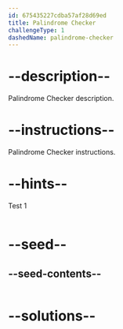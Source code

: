 ```yaml
---
id: 675435227cdba57af28d69ed
title: Palindrome Checker
challengeType: 1
dashedName: palindrome-checker
---
```


# --description--

Palindrome Checker description.

# --instructions--

Palindrome Checker instructions.

# --hints--

Test 1

```js

```

# --seed--
## --seed-contents--

```js

```

# --solutions--

```js

```
